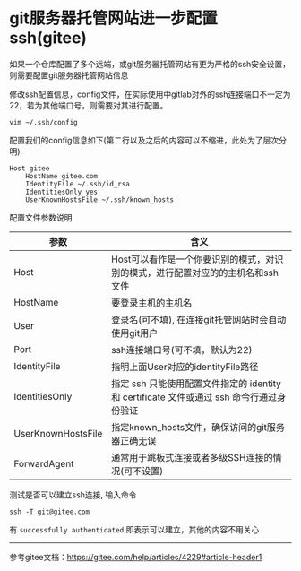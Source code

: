 # git服务器托管网站进一步配置ssh(gitee)

如果一个仓库配置了多个远端，或git服务器托管网站有更为严格的ssh安全设置，则需要配置git服务器托管网站信息

修改ssh配置信息，config文件，在实际使用中gitlab对外的ssh连接端口不一定为22，若为其他端口号，则需要对其进行配置。

`vim ~/.ssh/config`

配置我们的config信息如下(第二行以及之后的内容可以不缩进，此处为了层次分明):

```shell
Host gitee
    HostName gitee.com
    IdentityFile ~/.ssh/id_rsa
    IdentitiesOnly yes
    UserKnownHostsFile ~/.ssh/known_hosts
```

配置文件参数说明

| 参数 | 含义 |
| --- | ----- |
| Host | Host可以看作是一个你要识别的模式，对识别的模式，进行配置对应的的主机名和ssh文件
| HostName | 要登录主机的主机名
| User | 登录名(可不填), 在连接git托管网站时会自动使用git用户
| Port | ssh连接端口号(可不填，默认为22)
| IdentityFile | 指明上面User对应的identityFile路径
| IdentitiesOnly | 指定 ssh 只能使用配置文件指定的 identity 和 certificate 文件或通过 ssh 命令行通过身份验证
| UserKnownHostsFile | 指定known_hosts文件，确保访问的git服务器正确无误
| ForwardAgent | 通常用于跳板式连接或者多级SSH连接的情况(可不设置)


测试是否可以建立ssh连接, 输入命令

```shell
ssh -T git@gitee.com
```

有 `successfully authenticated` 即表示可以建立，其他的内容不用关心

---

参考gitee文档：https://gitee.com/help/articles/4229#article-header1
